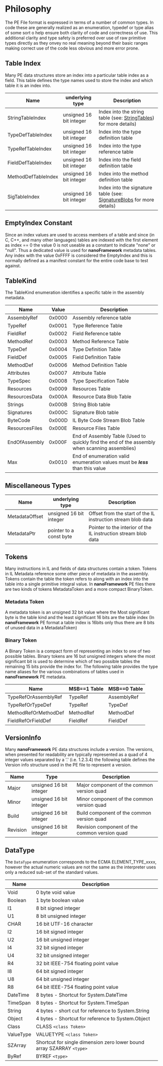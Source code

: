 # Philosophy

The PE File format is expressed in terms of a number of common types. In code these are generally realized as an enumeration, typedef or type alias of some sort o help ensure both clarity of code and correctness of use. This additional clarity and type safety is preferred over use of raw primitive types directly as they onvey no real meaning beyond their basic ranges making correct use of the code less obvious and more error prone.

## Table Index

Many PE data structures store an index into a particular table index as a field. This table defines the type names used to store the index and which table it is an index into.

Name                | underlying type         | Description
--------------------|-------------------------|------------
StringTableIndex    | unsigned 16 bit integer | Index into the string table (see: [StringTables](StringTables.md)) for more details)
TypeDefTableIndex   | unsigned 16 bit integer | Index into the type definition table
TypeRefTableIndex   | unsigned 16 bit integer | Index into the type reference table
FieldDefTableIndex  | unsigned 16 bit integer | Index into the field definition table
MethodDefTableIndex | unsigned 16 bit integer | Index into the method definition table
SigTableIndex       | unsigned 16 bit integer | Index into the signature table (see: [SignatureBlobs](SignatureBlobs.md) for more details)

## EmptyIndex Constant

Since an index values are used to access members of a table and since (in C, C++, and many other languages) tables are indexed with the first element as index == 0 the value 0 is not useable as a constant to indicate "none" or "null". Thus a dedicated value is used for **nanoFramework** metadata tables. Any index with the value 0xFFFF is considered the EmptyIndex and this is normally defined as a manifest constant for the entire code base to test against. 

## TableKind

The TableKind enumeration identifies a specific table in the assembly metadata.

Name           | Value  | Description
---------------|--------|--------------
AssemblyRef    | 0x0000 | Assembly reference table
TypeRef        | 0x0001 | Type Reference Table
FieldRef       | 0x0002 | Field Reference table
MethodRef      | 0x0003 | Method Reference Table
TypeDef        | 0x0004 | Type Definition Table
FieldDef       | 0x0005 | Field Definition Table
MethodDef      | 0x0006 | Method Definition Table
Attributes     | 0x0007 | Attribute Table
TypeSpec       | 0x0008 | Type Specification Table
Resources      | 0x0009 | Resources Table
ResourcesData  | 0x000A | Resource Data Blob Table
Strings        | 0x000B | String Blob table
Signatures     | 0x000C | Signature Blob table
ByteCode       | 0x000D | IL Byte Code Stream Blob Table
ResourcesFiles | 0x000E | Resource Files Table
EndOfAssembly  | 0x000F | End of Assembly Table (Used to quickly find the end of the assembly when scanning assemblies)
Max            | 0x0010 | End of enumeration valid enumeration values must be **_less_** than this value

## Miscellaneous Types

Name                | underlying type         | Description
--------------------|-------------------------|------------
MetadataOffset      | unsigned 16 bit integer | Offset from the start of the IL instruction stream blob data
MetadataPtr         | pointer to a const byte | Pointer to the interior of the IL instruction stream blob data

## Tokens

Many instructions in IL and fields of data structures contain a token. Tokens in IL Metadata reference some other piece of metadata in the assembly. Tokens contain the table the token refers to along with an index into the table into a single primitive integral value. In **nanoFramework** PE files there are two kinds of tokens MetadataToken and a more compact BinaryToken.

### Metadata Token

A metadata token is an unsigned 32 bit value where the Most significant byte is the table kind and the least significant 16 bits are the table index (In **nanoFramework** PE format a table index is 16bits only thus there are 8 bits of unused data in a MetadataToken)

### Binary Token

A Binary Token is a compact form of representing an index to one of two possible tables. Binary tokens are 16 but unsigned integers where the most significant bit is used to determine which of two possible tables the remaining 15 bits provide the index for. The following table provides the type name aliases for the various combinations of tables used in **nanoFramework** PE metadata.

Name                 | MSB==1 Table | MSB==0 Table
---------------------|--------------|------------
TypeRefOrAssemblyRef | TypeRef      | AssemblyRef
TypeRefOrTypeDef     | TypeRef      | TypeDef
MethodRefOrMethodDef | MethodRef    | MethodDef
FieldRefOrFieldDef   | FieldRef     | FieldDef

## VersionInfo

Many **nanoFramework** PE data structures include a version. The versions, when presented for readability are typically represented as a quad of 4 integer values separated by a '.' (i.e. 1.2.3.4) the following table defines the Version info structure used in the PE file to represent a version.

Name     | Type                    | Description
---------|-------------------------|------------
Major    | unsigned 16 bit integer | Major component of the common version quad
Minor    | unsigned 16 bit integer | Minor component of the common version quad
Build    | unsigned 16 bit integer | Build component of the common version quad
Revision | unsigned 16 bit integer | Revision component of the common version quad

## DataType

The `DataType` enumeration corresponds to the ECMA ELEMENT_TYPE_xxxx, however the
actual numeric values are not the same as the interpreter uses only a reduced
sub-set of the standard values.

Name     | Description
---------|------------
Void     | 0 byte void value
Boolean  | 1 byte boolean value
I1       | 8 bit signed integer
U1       | 8 bit unsigned integer
CHAR     | 16 bit UTF-16 character
I2       | 16 bit signed integer
U2       | 16 bit unsigned integer
I4       | 32 bit signed integer
U4       | 32 bit unsigned integer
R4       | 32 bit IEEE-754 floating point value
I8       | 64 bit signed integer
U8       | 64 bit unsigned integer
R8       | 64 bit IEEE-754 floating point value
DateTime | 8 bytes - Shortcut for System.DateTime
TimeSpan | 8 bytes - Shortcut for System.TimeSpan
String   | 4 bytes - short cut for reference to System.String
Object   | 4 bytes - Shortcut for reference to System.Object
Class    | CLASS `<class Token>`
ValueType| VALUETYPE `<class Token>`
SZArray  | Shortcut for single dimension zero lower bound array SZARRAY `<type>`
ByRef    | BYREF `<type>`
